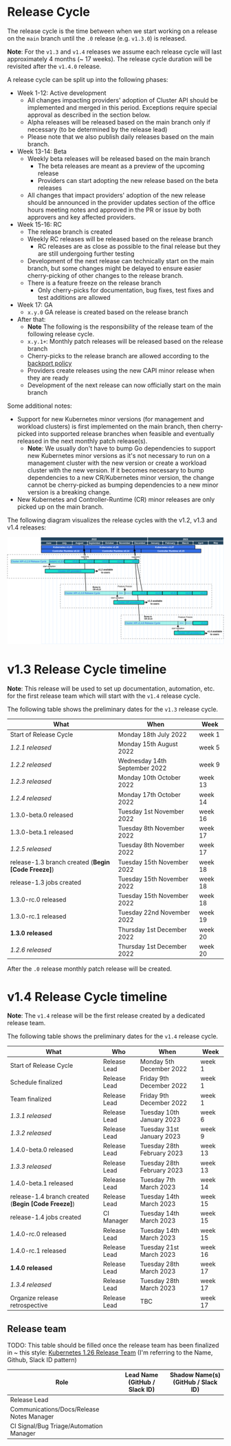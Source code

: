# Release Cycle

The release cycle is the time between when we start working on a release on the `main` branch until the `.0` release (e.g. `v1.3.0`) is released.

**Note**: For the `v1.3` and `v1.4` releases we assume each release cycle will last approximately 4 months (~ 17 weeks).
The release cycle duration will be revisited after the `v1.4.0` release.

A release cycle can be split up into the following phases:

* Week 1-12: Active development
    * All changes impacting providers' adoption of Cluster API should be implemented and merged in this period. Exceptions
      require special approval as described in the section below.
    * Alpha releases will be released based on the main branch only if necessary (to be determined by the release lead)
    * Please note that we also publish daily releases based on the main branch.
* Week 13-14: Beta
    * Weekly beta releases will be released based on the main branch
        * The beta releases are meant as a preview of the upcoming release
        * Providers can start adopting the new release based on the beta releases
    * All changes that impact providers' adoption of the new release should be announced in the provider updates section
      of the office hours meeting notes and approved in the PR or issue by both approvers and key affected providers.
* Week 15-16: RC
    * The release branch is created
    * Weekly RC releases will be released based on the release branch
        * RC releases are as close as possible to the final release but they are still undergoing further testing
    * Development of the next release can technically start on the main branch, but some changes might be delayed
      to ensure easier cherry-picking of other changes to the release branch.
    * There is a feature freeze on the release branch
        * Only cherry-picks for documentation, bug fixes, test fixes and test additions are allowed
* Week 17: GA
    * `x.y.0` GA release is created based on the release branch
* After that:
    * **Note** The following is the responsibility of the release team of the following release cycle.
    * `x.y.1+`: Monthly patch releases will be released based on the release branch
    * Cherry-picks to the release branch are allowed according to the [backport policy](https://github.com/kubernetes-sigs/cluster-api/blob/main/CONTRIBUTING.md#backporting-a-patch)
    * Providers create releases using the new CAPI minor release when they are ready
    * Development of the next release can now officially start on the main branch

Some additional notes:

* Support for new Kubernetes minor versions (for management and workload clusters) is first implemented
  on the main branch, then cherry-picked into supported release branches when feasible and eventually
  released in the next monthly patch release(s).
    * **Note**: We usually don't have to bump Go dependencies to support new Kubernetes minor versions as it's not necessary
      to run on a management cluster with the new version or create a workload cluster with the new version.
      If it becomes necessary to bump dependencies to a new CR/Kubernetes minor version, the change cannot be cherry-picked
      as bumping dependencies to a new minor version is a breaking change.
* New Kubernetes and Controller-Runtime (CR) minor releases are only picked up on the main branch.

The following diagram visualizes the release cycles with the v1.2, v1.3 and v1.4 releases:

<!-- The release cycle png can be opened and edited in draw.io -->
![Release Cycle Overview](release-cycle-overview.png)

# v1.3 Release Cycle timeline

**Note**: This release will be used to set up documentation, automation, etc. for the first release team which will start with
the `v1.4` release cycle.

The following table shows the preliminary dates for the `v1.3` release cycle.

| **What**                                             | **When**                      | **Week** |
|------------------------------------------------------|-------------------------------|----------|
| Start of Release Cycle                               | Monday 18th July 2022         | week 1   |
| *1.2.1 released*                                     | Monday 15th August 2022       | week 5   | 
| *1.2.2 released*                                     | Wednesday 14th September 2022 | week 9   | 
| *1.2.3 released*                                     | Monday 10th October 2022      | week 13  | 
| *1.2.4 released*                                     | Monday 17th October 2022      | week 14  | 
| 1.3.0-beta.0 released                                | Tuesday 1st November 2022     | week 16  |
| 1.3.0-beta.1 released                                | Tuesday 8th November 2022     | week 17  |
| *1.2.5 released*                                     | Tuesday 8th November 2022     | week 17  |
| release-1.3 branch created (**Begin [Code Freeze]**) | Tuesday 15th November 2022    | week 18  |
| release-1.3 jobs created                             | Tuesday 15th November 2022    | week 18  |
| 1.3.0-rc.0 released                                  | Tuesday 15th November 2022    | week 18  |
| 1.3.0-rc.1 released                                  | Tuesday 22nd November 2022    | week 19  |
| **1.3.0 released**                                   | Thursday 1st December 2022    | week 20  |
| *1.2.6 released*                                     | Thursday 1st December 2022    | week 20  |

After the `.0` release monthly patch release will be created.

# v1.4 Release Cycle timeline

**Note**: The `v1.4` release will be the first release created by a dedicated release team.

The following table shows the preliminary dates for the `v1.4` release cycle.

| **What**                                             | **Who**      | **When**                   | **Week** |
|------------------------------------------------------|--------------|----------------------------|----------|
| Start of Release Cycle                               | Release Lead | Monday 5th December 2022   | week 1   |
| Schedule finalized                                   | Release Lead | Friday 9th December 2022   | week 1   |
| Team finalized                                       | Release Lead | Friday 9th December 2022   | week 1   |
| *1.3.1 released*                                     | Release Lead | Tuesday 10th January 2023  | week 6   |
| *1.3.2 released*                                     | Release Lead | Tuesday 31st January 2023  | week 9   |
| 1.4.0-beta.0 released                                | Release Lead | Tuesday 28th February 2023 | week 13  |
| *1.3.3 released*                                     | Release Lead | Tuesday 28th February 2023 | week 13  |
| 1.4.0-beta.1 released                                | Release Lead | Tuesday 7th March 2023     | week 14  |
| release-1.4 branch created (**Begin [Code Freeze]**) | Release Lead | Tuesday 14th March 2023    | week 15  |
| release-1.4 jobs created                             | CI Manager   | Tuesday 14th March 2023    | week 15  |
| 1.4.0-rc.0 released                                  | Release Lead | Tuesday 14th March 2023    | week 15  |
| 1.4.0-rc.1 released                                  | Release Lead | Tuesday 21st March 2023    | week 16  |
| **1.4.0 released**                                   | Release Lead | Tuesday 28th March 2023    | week 17  |
| *1.3.4 released*                                     | Release Lead | Tuesday 28th March 2023    | week 17  |
| Organize release retrospective                       | Release Lead | TBC                        | week 17  |

## Release team

TODO: This table should be filled once the release team has been finalized in ~ this
style: [Kubernetes 1.26 Release Team](https://github.com/kubernetes/sig-release/blob/master/releases/release-1.26/release-team.md) (I'm referring to the Name, Github, Slack ID pattern)

| **Role**                                  | **Lead Name** (**GitHub / Slack ID**) | **Shadow Name(s) (GitHub / Slack ID)** |
|-------------------------------------------|---------------------------------------|----------------------------------------|
| Release Lead                              |                                       |                                        |
| Communications/Docs/Release Notes Manager |                                       |                                        |
| CI Signal/Bug Triage/Automation Manager   |                                       |                                        |
